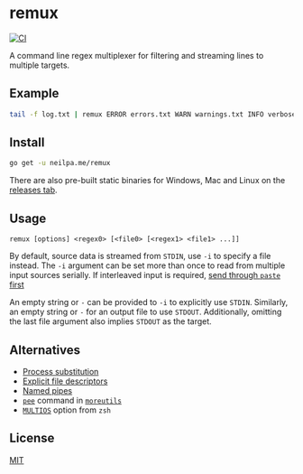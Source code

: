 # remux

[![CI](https://github.com/neilpa/remux/workflows/CI/badge.svg)](https://github.com/neilpa/remux/actions/)

A command line regex multiplexer for filtering and streaming lines to multiple targets.

## Example

```sh
tail -f log.txt | remux ERROR errors.txt WARN warnings.txt INFO verbose.txt
```

## Install

```sh
go get -u neilpa.me/remux
```

There are also pre-built static binaries for Windows, Mac and Linux on the [releases tab](https://github.com/neilpa/remux/releases/latest).

## Usage

```
remux [options] <regex0> [<file0> [<regex1> <file1> ...]]
```

By default, source data is streamed from `STDIN`, use `-i` to specify a file instead. The `-i` argument can be set more than once to read from multiple input sources serially. If interleaved input is required, [send through `paste` first](https://stackoverflow.com/a/4011824)

An empty string or `-` can be provided to `-i` to explicitly use `STDIN`. Similarly, an empty string or `-` for an output file to use `STDOUT`. Additionally, omitting the last file argument also implies `STDOUT` as the target.

## Alternatives

* [Process substitution](https://unix.stackexchange.com/a/43536)
* [Explicit file descriptors](https://unix.stackexchange.com/a/43536)
* [Named pipes](https://unix.stackexchange.com/a/43536)
* [`pee`](https://linux.die.net/man/1/pee) command in [`moreutils`](https://packages.debian.org/en/sid/moreutils)
* [`MULTIOS`](http://zsh.sourceforge.net/Doc/Release/Redirection.html#Multios) option from `zsh`

## License

[MIT](LICENSE)
